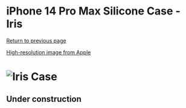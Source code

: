 # iPhone 14 Pro Max Silicone Case - Iris

[Return to previous page](/iphone_14)

[High-resolution image from Apple](https://store.storeimages.cdn-apple.com/8756/as-images.apple.com/is//MQUQ3?wid=4500&hei=4500&fmt=png)

# ![Iris Case](/everyphone/MQUQ3.png)

## Under construction
